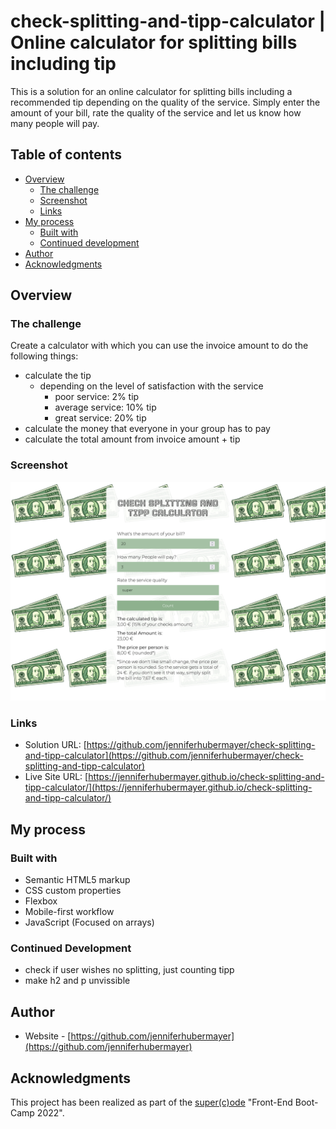 # check-splitting-and-tipp-calculator | Online calculator for splitting bills including tip

This is a solution for an online calculator for splitting bills including a recommended tip depending on the quality of the service. Simply enter the amount of your bill, rate the quality of the service and let us know how many people will pay.

## Table of contents

- [Overview](#overview)
  - [The challenge](#the-challenge)
  - [Screenshot](#screenshot)
  - [Links](#links)
- [My process](#my-process)
  - [Built with](#built-with)
  - [Continued development](#continued-development)
- [Author](#author)
- [Acknowledgments](#acknowledgments)

## Overview

### The challenge

Create a calculator with which you can use the invoice amount to do the following things:

- calculate the tip
  - depending on the level of satisfaction with the service
    - poor service: 2% tip
    - average service: 10% tip
    - great service: 20% tip
- calculate the money that everyone in your group has to pay
- calculate the total amount from invoice amount + tip

### Screenshot

![](./screenshots/Screenshot_Check-splitting-and-tipp-calculator.png)

### Links

- Solution URL: [https://github.com/jenniferhubermayer/check-splitting-and-tipp-calculator](https://github.com/jenniferhubermayer/check-splitting-and-tipp-calculator)
- Live Site URL: [https://jenniferhubermayer.github.io/check-splitting-and-tipp-calculator/](https://jenniferhubermayer.github.io/check-splitting-and-tipp-calculator/)

## My process

### Built with

- Semantic HTML5 markup
- CSS custom properties
- Flexbox
- Mobile-first workflow
- JavaScript (Focused on arrays)

### Continued Development

- check if user wishes no splitting, just counting tipp
- make h2 and p unvissible

## Author

- Website - [https://github.com/jenniferhubermayer](https://github.com/jenniferhubermayer)

## Acknowledgments

This project has been realized as part of the [super(c)ode](https://www.super-code.de/) "Front-End Boot-Camp 2022".
